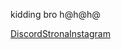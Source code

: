 kidding bro h@h@h@

[Discord](https://discord.gg/spontanrp)[Strona](https://spontanrp.eu)[Instagram](https://www.instagram.com/spontanrp/)

